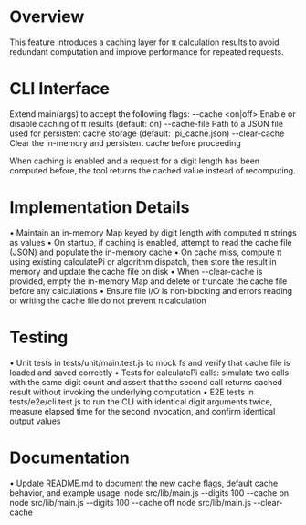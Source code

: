# Overview
This feature introduces a caching layer for π calculation results to avoid redundant computation and improve performance for repeated requests.

# CLI Interface
Extend main(args) to accept the following flags:
--cache <on|off>         Enable or disable caching of π results (default: on)
--cache-file <file>      Path to a JSON file used for persistent cache storage (default: .pi_cache.json)
--clear-cache            Clear the in-memory and persistent cache before proceeding

When caching is enabled and a request for a digit length has been computed before, the tool returns the cached value instead of recomputing.

# Implementation Details
• Maintain an in-memory Map keyed by digit length with computed π strings as values
• On startup, if caching is enabled, attempt to read the cache file (JSON) and populate the in-memory cache
• On cache miss, compute π using existing calculatePi or algorithm dispatch, then store the result in memory and update the cache file on disk
• When --clear-cache is provided, empty the in-memory Map and delete or truncate the cache file before any calculations
• Ensure file I/O is non-blocking and errors reading or writing the cache file do not prevent π calculation

# Testing
• Unit tests in tests/unit/main.test.js to mock fs and verify that cache file is loaded and saved correctly
• Tests for calculatePi calls: simulate two calls with the same digit count and assert that the second call returns cached result without invoking the underlying computation
• E2E tests in tests/e2e/cli.test.js to run the CLI with identical digit arguments twice, measure elapsed time for the second invocation, and confirm identical output values

# Documentation
• Update README.md to document the new cache flags, default cache behavior, and example usage:
  node src/lib/main.js --digits 100 --cache on
  node src/lib/main.js --digits 100 --cache off
  node src/lib/main.js --clear-cache
